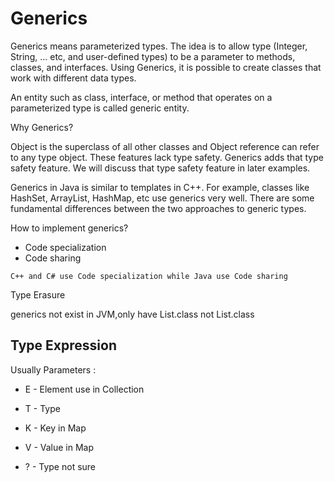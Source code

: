 # Generics

Generics means parameterized types. 
The idea is to allow type (Integer, String, … etc, and user-defined types) to be a parameter to methods, classes, and interfaces. Using Generics, it is possible to create classes that work with different data types.

An entity such as class, interface, or method that operates on a parameterized type is called generic entity.

Why Generics?

Object is the superclass of all other classes and Object reference can refer to any type object. These features lack type safety. Generics adds that type safety feature. We will discuss that type safety feature in later examples.

Generics in Java is similar to templates in C++. For example, classes like HashSet, ArrayList, HashMap, etc use generics very well. There are some fundamental differences between the two approaches to generic types.

How to implement generics?
- Code specialization
- Code sharing

`C++ and C# use Code specialization while Java use Code sharing`

Type Erasure

generics not exist in JVM,only have List.class not List<Integer>.class

## Type Expression

Usually Parameters : 

- E - Element  use in Collection 

- T - Type

- K - Key in Map

- V - Value in Map

- ? - Type not sure



